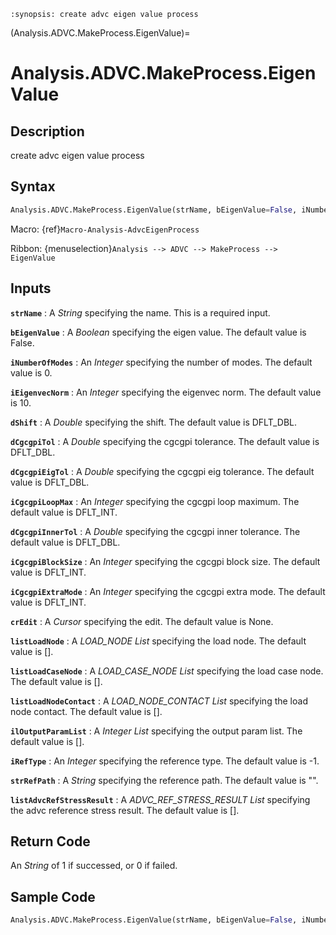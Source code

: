 ```{module} Analysis.ADVC.MakeProcess.EigenValue()
:synopsis: create advc eigen value process
```

(Analysis.ADVC.MakeProcess.EigenValue)=

# Analysis.ADVC.MakeProcess.EigenValue

## Description

create advc eigen value process

## Syntax

```python
Analysis.ADVC.MakeProcess.EigenValue(strName, bEigenValue=False, iNumberOfModes=0, iEigenvecNorm=10, dShift=DFLT_DBL, dCgcgpiTol=DFLT_DBL, dCgcgpiEigTol=DFLT_DBL, iCgcgpiLoopMax=DFLT_INT, dCgcgpiInnerTol=DFLT_DBL, iCgcgpiBlockSize=DFLT_INT, iCgcgpiExtraMode=DFLT_INT, crEdit=None, listLoadNode=[], listLoadCaseNode=[], listLoadNodeContact=[], ilOutputParamList=[], iRefType=-1, strRefPath="", listAdvcRefStressResult=[])
```

Macro: {ref}`Macro-Analysis-AdvcEigenProcess`

Ribbon: {menuselection}`Analysis --> ADVC --> MakeProcess --> EigenValue`

## Inputs

**`strName`**
: A _String_ specifying the name. This is a required input.

**`bEigenValue`**
: A _Boolean_ specifying the eigen value. The default value is False.

**`iNumberOfModes`**
: An _Integer_ specifying the number of modes. The default value is 0.

**`iEigenvecNorm`**
: An _Integer_ specifying the eigenvec norm. The default value is 10.

**`dShift`**
: A _Double_ specifying the shift. The default value is DFLT_DBL.

**`dCgcgpiTol`**
: A _Double_ specifying the cgcgpi tolerance. The default value is DFLT_DBL.

**`dCgcgpiEigTol`**
: A _Double_ specifying the cgcgpi eig tolerance. The default value is DFLT_DBL.

**`iCgcgpiLoopMax`**
: An _Integer_ specifying the cgcgpi loop maximum. The default value is DFLT_INT.

**`dCgcgpiInnerTol`**
: A _Double_ specifying the cgcgpi inner tolerance. The default value is DFLT_DBL.

**`iCgcgpiBlockSize`**
: An _Integer_ specifying the cgcgpi block size. The default value is DFLT_INT.

**`iCgcgpiExtraMode`**
: An _Integer_ specifying the cgcgpi extra mode. The default value is DFLT_INT.

**`crEdit`**
: A _Cursor_ specifying the edit. The default value is None.

**`listLoadNode`**
: A _LOAD_NODE List_ specifying the load node. The default value is [].

**`listLoadCaseNode`**
: A _LOAD_CASE_NODE List_ specifying the load case node. The default value is [].

**`listLoadNodeContact`**
: A _LOAD_NODE_CONTACT List_ specifying the load node contact. The default value is [].

**`ilOutputParamList`**
: A _Integer List_ specifying the output param list. The default value is [].

**`iRefType`**
: An _Integer_ specifying the reference type. The default value is -1.

**`strRefPath`**
: A _String_ specifying the reference path. The default value is "".

**`listAdvcRefStressResult`**
: A _ADVC_REF_STRESS_RESULT List_ specifying the advc reference stress result. The default value is [].

## Return Code

An _String_ of 1 if successed, or 0 if failed.

## Sample Code

```python
Analysis.ADVC.MakeProcess.EigenValue(strName, bEigenValue=False, iNumberOfModes=0, iEigenvecNorm=10, dShift=DFLT_DBL, dCgcgpiTol=DFLT_DBL, dCgcgpiEigTol=DFLT_DBL, iCgcgpiLoopMax=DFLT_INT, dCgcgpiInnerTol=DFLT_DBL, iCgcgpiBlockSize=DFLT_INT, iCgcgpiExtraMode=DFLT_INT, crEdit=None, listLoadNode=[], listLoadCaseNode=[], listLoadNodeContact=[], ilOutputParamList=[], iRefType=-1, strRefPath="", listAdvcRefStressResult=[])
```
